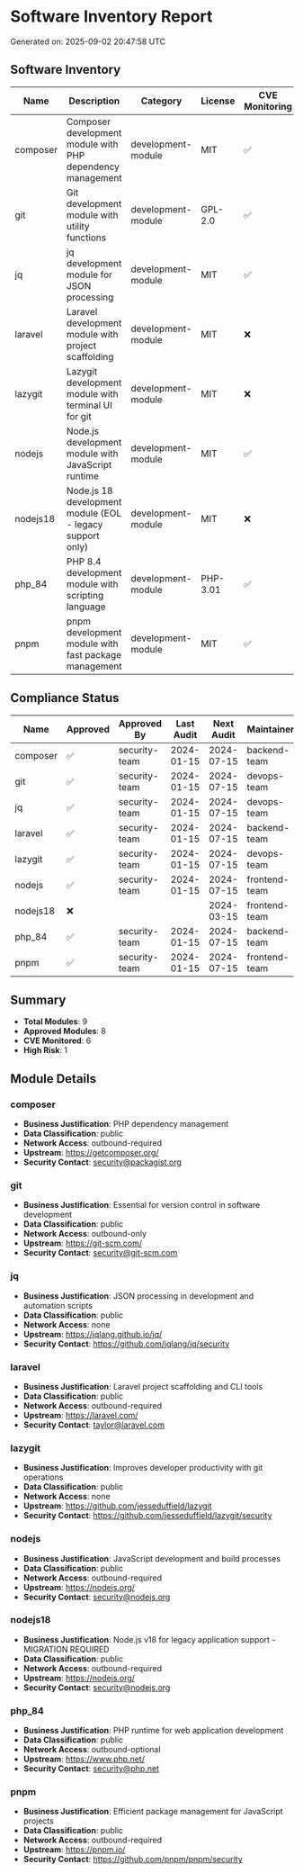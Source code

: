 # Software Inventory Report

Generated on: 2025-09-02 20:47:58 UTC

## Software Inventory

| Name | Description | Category | License | CVE Monitoring | Risk Level |
|------|-------------|----------|---------|----------------|------------|
| composer | Composer development module with PHP dependency management | development-module | MIT | ✅ | medium |
| git | Git development module with utility functions | development-module | GPL-2.0 | ✅ | low |
| jq | jq development module for JSON processing | development-module | MIT | ✅ | low |
| laravel | Laravel development module with project scaffolding | development-module | MIT | ❌ | low |
| lazygit | Lazygit development module with terminal UI for git | development-module | MIT | ❌ | low |
| nodejs | Node.js development module with JavaScript runtime | development-module | MIT | ✅ | medium |
| nodejs18 | Node.js 18 development module (EOL - legacy support only) | development-module | MIT | ❌ | high |
| php_84 | PHP 8.4 development module with scripting language | development-module | PHP-3.01 | ✅ | medium |
| pnpm | pnpm development module with fast package management | development-module | MIT | ✅ | medium |

## Compliance Status

| Name | Approved | Approved By | Last Audit | Next Audit | Maintainer |
|------|----------|-------------|------------|------------|------------|
| composer | ✅ | security-team | 2024-01-15 | 2024-07-15 | backend-team |
| git | ✅ | security-team | 2024-01-15 | 2024-07-15 | devops-team |
| jq | ✅ | security-team | 2024-01-15 | 2024-07-15 | devops-team |
| laravel | ✅ | security-team | 2024-01-15 | 2024-07-15 | backend-team |
| lazygit | ✅ | security-team | 2024-01-15 | 2024-07-15 | devops-team |
| nodejs | ✅ | security-team | 2024-01-15 | 2024-07-15 | frontend-team |
| nodejs18 | ❌ |  |  | 2024-03-15 | frontend-team |
| php_84 | ✅ | security-team | 2024-01-15 | 2024-07-15 | backend-team |
| pnpm | ✅ | security-team | 2024-01-15 | 2024-07-15 | frontend-team |

## Summary

- **Total Modules**: 9
- **Approved Modules**: 8
- **CVE Monitored**: 6
- **High Risk**: 1

## Module Details

### composer

- **Business Justification**: PHP dependency management
- **Data Classification**: public
- **Network Access**: outbound-required
- **Upstream**: https://getcomposer.org/
- **Security Contact**: security@packagist.org

### git

- **Business Justification**: Essential for version control in software development
- **Data Classification**: public
- **Network Access**: outbound-only
- **Upstream**: https://git-scm.com/
- **Security Contact**: security@git-scm.com

### jq

- **Business Justification**: JSON processing in development and automation scripts
- **Data Classification**: public
- **Network Access**: none
- **Upstream**: https://jqlang.github.io/jq/
- **Security Contact**: https://github.com/jqlang/jq/security

### laravel

- **Business Justification**: Laravel project scaffolding and CLI tools
- **Data Classification**: public
- **Network Access**: outbound-required
- **Upstream**: https://laravel.com/
- **Security Contact**: taylor@laravel.com

### lazygit

- **Business Justification**: Improves developer productivity with git operations
- **Data Classification**: public
- **Network Access**: none
- **Upstream**: https://github.com/jesseduffield/lazygit
- **Security Contact**: https://github.com/jesseduffield/lazygit/security

### nodejs

- **Business Justification**: JavaScript development and build processes
- **Data Classification**: public
- **Network Access**: outbound-required
- **Upstream**: https://nodejs.org/
- **Security Contact**: security@nodejs.org

### nodejs18

- **Business Justification**: Node.js v18 for legacy application support - MIGRATION REQUIRED
- **Data Classification**: public
- **Network Access**: outbound-required
- **Upstream**: https://nodejs.org/
- **Security Contact**: security@nodejs.org

### php_84

- **Business Justification**: PHP runtime for web application development
- **Data Classification**: public
- **Network Access**: outbound-optional
- **Upstream**: https://www.php.net/
- **Security Contact**: security@php.net

### pnpm

- **Business Justification**: Efficient package management for JavaScript projects
- **Data Classification**: public
- **Network Access**: outbound-required
- **Upstream**: https://pnpm.io/
- **Security Contact**: https://github.com/pnpm/pnpm/security

